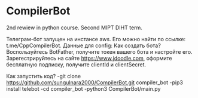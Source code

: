 # CompilerBot
2nd rewiew in python course. Second MIPT DIHT term.

Телеграм-бот запущен на инстансе aws. Его можно найти по ссылке: t.me/CppCompilerBot.
Данные для config:
Как создать бота?
Воспользуйтесь BotFather, получите токен вашего бота и настройте его.
Зарегестрируйтесь на сайте https://www.jdoodle.com, оформите бесплатную подписку, получите clientId и clientSecret.

Как запустить код?
-git clone https://github.com/sungulnara2000/CompilerBot.git compiler_bot
-pip3 install telebot
-cd compiler_bot
-python3 CompilerBot/main.py

